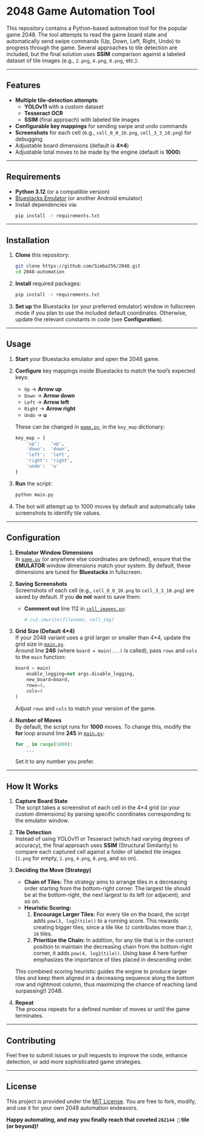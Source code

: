 
# 2048 Game Automation Tool

This repository contains a Python-based automation tool for the popular game 2048. The tool attempts to read the game board state and automatically send swipe commands (Up, Down, Left, Right, Undo) to progress through the game. Several approaches to tile detection are included, but the final solution uses **SSIM** comparison against a labeled dataset of tile images (e.g., `2.png`, `4.png`, `8.png`, etc.).

---

## Features

- **Multiple tile-detection attempts**:
  - **YOLOv11** with a custom dataset
  - **Tesseract OCR**
  - **SSIM** (final approach) with labeled tile images
- **Configurable key mappings** for sending swipe and undo commands
- **Screenshots** for each cell (e.g., `cell_0_0_10.png`, `cell_3_3_10.png`) for debugging
- Adjustable board dimensions (default is **4×4**)
- Adjustable total moves to be made by the engine (default is **1000**)

---

## Requirements

- **Python 3.12** (or a compatible version)
- [Bluestacks Emulator](https://www.bluestacks.com/) (or another Android emulator)
- Install dependencies via:
  ```bash
  pip install -r requirements.txt
  ```

---

## Installation

1. **Clone** this repository:
   ```bash
   git clone https://github.com/Simba256/2048.git
   cd 2048-automation
   ```
2. **Install** required packages:
   ```bash
   pip install -r requirements.txt
   ```
3. **Set up** the Bluestacks (or your preferred emulator) window in fullscreen mode if you plan to use the included default coordinates. Otherwise, update the relevant constants in code (see **Configuration**).

---

## Usage

1. **Start** your Bluestacks emulator and open the 2048 game.
2. **Configure** key mappings inside Bluestacks to match the tool’s expected keys:
   - `Up` → **Arrow up**
   - `Down` → **Arrow down**
   - `Left` → **Arrow left**
   - `Right` → **Arrow right**
   - `Undo` → **u**  

   These can be changed in [`game.py`](game.py), in the `key_map` dictionary:
   ```python
   key_map = {
       'up':    'up',
       'down':  'down',
       'left':  'left',
       'right': 'right',
       'undo':  'u'
   }
   ```
3. **Run** the script:
   ```bash
   python main.py
   ```
4. The bot will attempt up to 1000 moves by default and automatically take screenshots to identify tile values.

---

## Configuration

1. **Emulator Window Dimensions**  
   In [`game.py`](game.py) (or anywhere else coordinates are defined), ensure that the **EMULATOR** window dimensions match your system. By default, these dimensions are tuned for **Bluestacks** in fullscreen.

2. **Saving Screenshots**  
   Screenshots of each cell (e.g., `cell_0_0_10.png` to `cell_3_3_10.png`) are saved by default. If you **do not** want to save them:
   - **Comment out** line 112 in [`cell_images.py`](cell_images.py):
     ```python
     # cv2.imwrite(filename, cell_img)
     ```

3. **Grid Size (Default 4×4)**  
   If your 2048 variant uses a grid larger or smaller than 4×4, update the grid size in [`main.py`](main.py).  
   Around line **246** (where `board = main(...)` is called), pass `rows` and `cols` to the `main` function:
   ```python
   board = main(
       enable_logging=not args.disable_logging,
       new_board=board,
       rows=4,
       cols=4
   )
   ```
   Adjust `rows` and `cols` to match your version of the game.

4. **Number of Moves**  
   By default, the script runs for **1000** moves. To change this, modify the **for** loop around line **245** in [`main.py`](main.py):
   ```python
   for _ in range(1000):
       ...
   ```
   Set it to any number you prefer.

---

## How It Works

1. **Capture Board State**  
   The script takes a screenshot of each cell in the 4×4 grid (or your custom dimensions) by parsing specific coordinates corresponding to the emulator window.

2. **Tile Detection**  
   Instead of using YOLOv11 or Tesseract (which had varying degrees of accuracy), the final approach uses **SSIM** (Structural Similarity) to compare each captured cell against a folder of labeled tile images (`1.png` for empty, `2.png`, `4.png`, `8.png`, and so on).

3. **Deciding the Move (Strategy)**  
   - **Chain of Tiles:** The strategy aims to arrange tiles in a decreasing order starting from the bottom-right corner. The largest tile should be at the bottom-right, the next largest to its left (or adjacent), and so on.
   - **Heuristic Scoring:**  
     1. **Encourage Larger Tiles:** For every tile on the board, the script adds `pow(3, log2(tile))` to a running score. This rewards creating bigger tiles, since a tile like `32` contributes more than `2`, `16` tiles.  
     2. **Prioritize the Chain:** In addition, for any tile that is in the correct position to maintain the decreasing chain from the bottom-right corner, it adds `pow(4, log2(tile))`. Using base 4 here further emphasizes the importance of tiles placed in descending order.  

   This combined scoring heuristic guides the engine to produce larger tiles and keep them aligned in a decreasing sequence along the bottom row and rightmost column, thus maximizing the chance of reaching (and surpassing!) 2048.

4. **Repeat**  
   The process repeats for a defined number of moves or until the game terminates.

---

## Contributing

Feel free to submit issues or pull requests to improve the code, enhance detection, or add more sophisticated game strategies.

---

## License

This project is provided under the [MIT License](LICENSE). You are free to fork, modify, and use it for your own 2048 automation endeavors.

**Happy automating, and may you finally reach that coveted `262144 👀` tile (or beyond)!**

